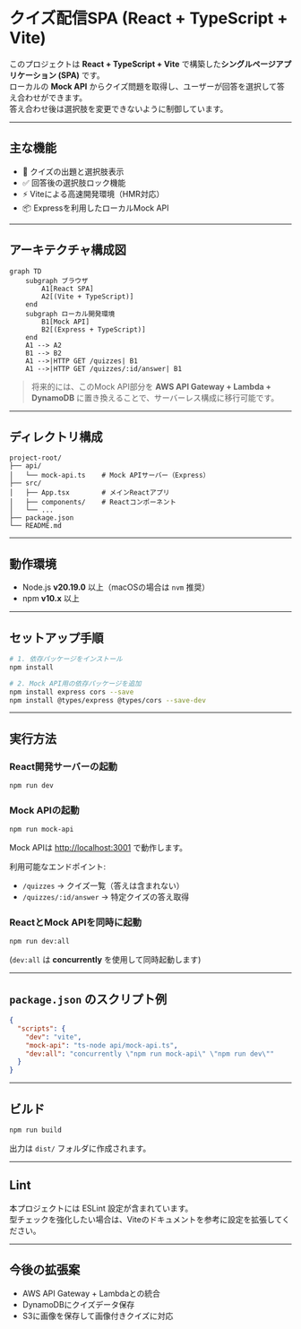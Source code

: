 # クイズ配信SPA (React + TypeScript + Vite)

このプロジェクトは **React + TypeScript + Vite** で構築した**シングルページアプリケーション (SPA)** です。  
ローカルの **Mock API** からクイズ問題を取得し、ユーザーが回答を選択して答え合わせができます。  
答え合わせ後は選択肢を変更できないように制御しています。

---

## 主な機能
- 🎯 クイズの出題と選択肢表示
- ✅ 回答後の選択肢ロック機能
- ⚡ Viteによる高速開発環境（HMR対応）
- 📦 Expressを利用したローカルMock API

---

## アーキテクチャ構成図

```mermaid
graph TD
    subgraph ブラウザ
        A1[React SPA]
        A2[(Vite + TypeScript)]
    end
    subgraph ローカル開発環境
        B1[Mock API]
        B2[(Express + TypeScript)]
    end
    A1 --> A2
    B1 --> B2
    A1 -->|HTTP GET /quizzes| B1
    A1 -->|HTTP GET /quizzes/:id/answer| B1
```

> 将来的には、このMock API部分を **AWS API Gateway + Lambda + DynamoDB** に置き換えることで、サーバーレス構成に移行可能です。

---

## ディレクトリ構成
```
project-root/
├── api/
│   └── mock-api.ts    # Mock APIサーバー（Express）
├── src/
│   ├── App.tsx        # メインReactアプリ
│   ├── components/    # Reactコンポーネント
│   └── ...
├── package.json
└── README.md
```

---

## 動作環境
- Node.js **v20.19.0** 以上（macOSの場合は `nvm` 推奨）
- npm **v10.x** 以上

---

## セットアップ手順

```bash
# 1. 依存パッケージをインストール
npm install

# 2. Mock API用の依存パッケージを追加
npm install express cors --save
npm install @types/express @types/cors --save-dev
```

---

## 実行方法

### React開発サーバーの起動
```bash
npm run dev
```

### Mock APIの起動
```bash
npm run mock-api
```
Mock APIは [http://localhost:3001](http://localhost:3001) で動作します。

利用可能なエンドポイント:
- `/quizzes` → クイズ一覧（答えは含まれない）
- `/quizzes/:id/answer` → 特定クイズの答え取得

### ReactとMock APIを同時に起動
```bash
npm run dev:all
```
(`dev:all` は **concurrently** を使用して同時起動します)

---

## `package.json` のスクリプト例
```json
{
  "scripts": {
    "dev": "vite",
    "mock-api": "ts-node api/mock-api.ts",
    "dev:all": "concurrently \"npm run mock-api\" \"npm run dev\""
  }
}
```

---

## ビルド
```bash
npm run build
```
出力は `dist/` フォルダに作成されます。

---

## Lint
本プロジェクトには ESLint 設定が含まれています。  
型チェックを強化したい場合は、Viteのドキュメントを参考に設定を拡張してください。

---

## 今後の拡張案
- AWS API Gateway + Lambdaとの統合
- DynamoDBにクイズデータ保存
- S3に画像を保存して画像付きクイズに対応
